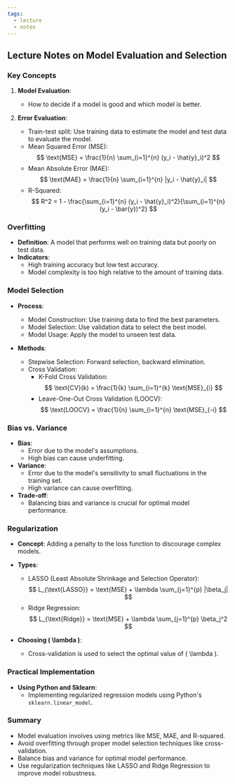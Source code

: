 ```yaml
---
tags:
  - lecture
  - notes
---
```

## Lecture Notes on Model Evaluation and Selection

### Key Concepts
1. **Model Evaluation**:
   - How to decide if a model is good and which model is better.

2. **Error Evaluation**:
   - Train-test split: Use training data to estimate the model and test data to evaluate the model.
   - Mean Squared Error (MSE):
     $$ \text{MSE} = \frac{1}{n} \sum_{i=1}^{n} (y_i - \hat{y}_i)^2 $$
   - Mean Absolute Error (MAE):
     $$ \text{MAE} = \frac{1}{n} \sum_{i=1}^{n} |y_i - \hat{y}_i| $$
   - R-Squared:
     $$ R^2 = 1 - \frac{\sum_{i=1}^{n} (y_i - \hat{y}_i)^2}{\sum_{i=1}^{n} (y_i - \bar{y})^2} $$

### Overfitting
- **Definition**: A model that performs well on training data but poorly on test data.
- **Indicators**: 
  - High training accuracy but low test accuracy.
  - Model complexity is too high relative to the amount of training data.

### Model Selection
- **Process**:
  - Model Construction: Use training data to find the best parameters.
  - Model Selection: Use validation data to select the best model.
  - Model Usage: Apply the model to unseen test data.

- **Methods**:
  - Stepwise Selection: Forward selection, backward elimination.
  - Cross Validation:
    - K-Fold Cross Validation:
      $$ \text{CV}(k) = \frac{1}{k} \sum_{i=1}^{k} \text{MSE}_{i} $$
    - Leave-One-Out Cross Validation (LOOCV):
      $$ \text{LOOCV} = \frac{1}{n} \sum_{i=1}^{n} \text{MSE}_{-i} $$

### Bias vs. Variance
- **Bias**:
  - Error due to the model's assumptions.
  - High bias can cause underfitting.
- **Variance**:
  - Error due to the model's sensitivity to small fluctuations in the training set.
  - High variance can cause overfitting.
- **Trade-off**:
  - Balancing bias and variance is crucial for optimal model performance.

### Regularization
- **Concept**: Adding a penalty to the loss function to discourage complex models.
- **Types**:
  - LASSO (Least Absolute Shrinkage and Selection Operator):
    $$ L_{\text{LASSO}} = \text{MSE} + \lambda \sum_{j=1}^{p} |\beta_j| $$
  - Ridge Regression:
    $$ L_{\text{Ridge}} = \text{MSE} + \lambda \sum_{j=1}^{p} \beta_j^2 $$

- **Choosing \( \lambda \)**:
  - Cross-validation is used to select the optimal value of \( \lambda \).

### Practical Implementation
- **Using Python and Sklearn**:
  - Implementing regularized regression models using Python's `sklearn.linear_model`.

### Summary
- Model evaluation involves using metrics like MSE, MAE, and R-squared.
- Avoid overfitting through proper model selection techniques like cross-validation.
- Balance bias and variance for optimal model performance.
- Use regularization techniques like LASSO and Ridge Regression to improve model robustness.